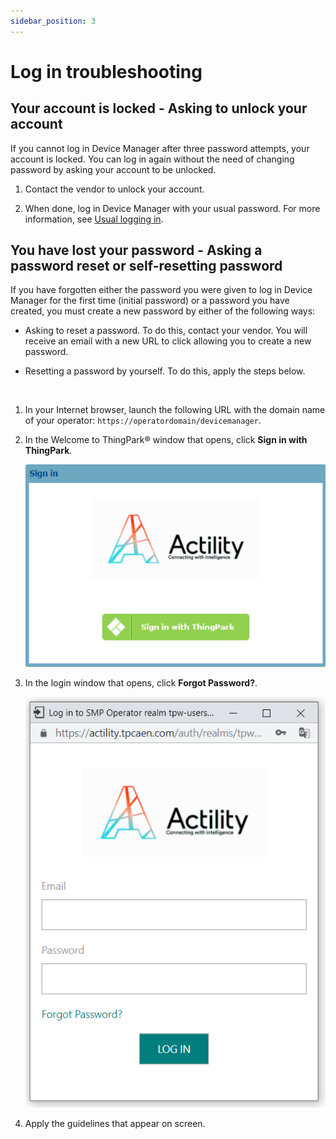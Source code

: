 ```yaml
---
sidebar_position: 3
---
```


# Log in troubleshooting

## Your account is locked - Asking to unlock your account

If you cannot log in Device Manager after three password attempts, your
account is locked. You can log in again without the need of changing
password by asking your account to be unlocked.

1.  Contact the vendor to unlock your account.

2.  When done, log in Device Manager with your usual password. For more
    information, see [Usual logging in](usual-logging-in.md).

## You have lost your password - Asking a password reset or self-resetting password

If you have forgotten either the password you were given to log in
Device Manager for the first time (initial password) or a password you
have created, you must create a new password by either of the following
ways:

- Asking to reset a password. To do this, contact your vendor. You will
  receive an email with a new URL to click allowing you to create a new
  password.

- Resetting a password by yourself. To do this, apply the steps below.

 

1.  In your Internet browser, launch the following URL with the domain
    name of your operator: `https://operatordomain/devicemanager`.

2.  In the Welcome to ThingPark® window that opens, click **Sign in with
    ThingPark**.

    <img src="./_images/logging-in-for-the-first-time-6.png" border="0" />
    

3.  In the login window that opens, click **Forgot Password?**.

    <img src="./_images/logging-in-for-the-first-time-7.png" border="0" />

4.  Apply the guidelines that appear on screen.
